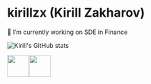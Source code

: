 # kirillzx (Kirill Zakharov)

🔭 I’m currently working on SDE in Finance

![Kirill's GitHub stats](https://github-readme-stats.vercel.app/api?username=kirillzx&show_icons=true&theme=aura_dark) 

<img width=50px src='https://cdn.jsdelivr.net/gh/devicons/devicon/icons/python/python-original-wordmark.svg'><img width=50px src='https://cdn.jsdelivr.net/gh/devicons/devicon/icons/latex/latex-original.svg'>
